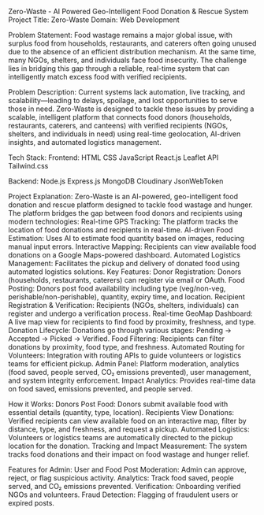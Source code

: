 Zero-Waste - AI Powered Geo-Intelligent Food Donation & Rescue System
Project Title: Zero-Waste
Domain: Web Development

Problem Statement:
Food wastage remains a major global issue, with surplus food from households, restaurants, and caterers often going unused due to the absence of an efficient distribution mechanism. At the same time, many NGOs, shelters, and individuals face food insecurity. The challenge lies in bridging this gap through a reliable, real-time system that can intelligently match excess food with verified recipients.

Problem Description:
Current systems lack automation, live tracking, and scalability—leading to delays, spoilage, and lost opportunities to serve those in need. Zero-Waste is designed to tackle these issues by providing a scalable, intelligent platform that connects food donors (households, restaurants, caterers, and canteens) with verified recipients (NGOs, shelters, and individuals in need) using real-time geolocation, AI-driven insights, and automated logistics management.

Tech Stack:
Frontend:
HTML
CSS
JavaScript
React.js
Leaflet API
Tailwind.css

Backend:
Node.js
Express.js
MongoDB
Cloudinary
JsonWebToken

Project Explanation:
Zero-Waste is an AI-powered, geo-intelligent food donation and rescue platform designed to tackle food wastage and hunger. The platform bridges the gap between food donors and recipients using modern technologies:
Real-time GPS Tracking: The platform tracks the location of food donations and recipients in real-time.
AI-driven Food Estimation: Uses AI to estimate food quantity based on images, reducing manual input errors.
Interactive Mapping: Recipients can view available food donations on a Google Maps-powered dashboard.
Automated Logistics Management: Facilitates the pickup and delivery of donated food using automated logistics solutions.
Key Features:
Donor Registration: Donors (households, restaurants, caterers) can register via email or OAuth.
Food Posting: Donors post food availability including type (veg/non-veg, perishable/non-perishable), quantity, expiry time, and location.
Recipient Registration & Verification: Recipients (NGOs, shelters, individuals) can register and undergo a verification process.
Real-time GeoMap Dashboard: A live map view for recipients to find food by proximity, freshness, and type.
Donation Lifecycle: Donations go through various stages: Pending → Accepted → Picked → Verified.
Food Filtering: Recipients can filter donations by proximity, food type, and freshness.
Automated Routing for Volunteers: Integration with routing APIs to guide volunteers or logistics teams for efficient pickup.
Admin Panel: Platform moderation, analytics (food saved, people served, CO₂ emissions prevented), user management, and system integrity enforcement.
Impact Analytics: Provides real-time data on food saved, emissions prevented, and people served.

How it Works:
Donors Post Food: Donors submit available food with essential details (quantity, type, location).
Recipients View Donations: Verified recipients can view available food on an interactive map, filter by distance, type, and freshness, and request a pickup.
Automated Logistics: Volunteers or logistics teams are automatically directed to the pickup location for the donation.
Tracking and Impact Measurement: The system tracks food donations and their impact on food wastage and hunger relief.

Features for Admin:
User and Food Post Moderation: Admin can approve, reject, or flag suspicious activity.
Analytics: Track food saved, people served, and CO₂ emissions prevented.
Verification: Onboarding verified NGOs and volunteers.
Fraud Detection: Flagging of fraudulent users or expired posts.


